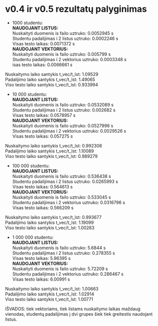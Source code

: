 # v0.4 ir v0.5 rezultatų palyginimas
* 1000 studentu: <br>
**NAUDOJANT LISTUS:**<br>
Nuskaityti duomenis is failo uztruko: 0.0052945 s <br>
Studentu padalijimas i 2 listus uztruko: 0.0002246 s <br>
Visas testo laikas: 0.0071372 s <br>
**NAUDOJANT VEKTORIUS:**<br>
Nuskaityti duomenis is failo uztruko: 0.005799 s <br>
Studentu padalijimas i 2 vektorius uztruko: 0.0003348 s <br>
isas testo laikas: 0.0066661 s <br>

Nuskaitymo laiko santykis t_vec/t_lst: 1.09529 <br>
Padalijimo laiko santykis t_vec/t_lst: 1.49065 <br>
Viso testo laiko santykis t_vec/t_lst: 0.933994

* 10 000 studentu:<br>
**NAUDOJANT LISTUS:**<br>
Nuskaityti duomenis is failo uztruko: 0.0532089 s<br>
Studentu padalijimas i 2 listus uztruko: 0.002682 s<br>
Visas testo laikas: 0.0578957 s<br>
**NAUDOJANT VEKTORIUS:**<br>
Nuskaityti duomenis is failo uztruko: 0.0527996 s<br>
Studentu padalijimas i 2 vektorius uztruko: 0.0029526 s<br>
Visas testo laikas: 0.057275 s<br>

Nuskaitymo laiko santykis t_vec/t_lst: 0.992308<br>
Padalijimo laiko santykis t_vec/t_lst: 1.10089<br>
Viso testo laiko santykis t_vec/t_lst: 0.989279<br>

* 100 000 studentu:<br>
**NAUDOJANT LISTUS:**<br>
Nuskaityti duomenis is failo uztruko: 0.536438 s<br>
Studentu padalijimas i 2 listus uztruko: 0.0265993 s<br>
Visas testo laikas: 0.564613 s<br>
**NAUDOJANT VEKTORIUS:**<br>
Nuskaityti duomenis is failo uztruko: 0.533045 s<br>
Studentu padalijimas i 2 vektorius uztruko: 0.0316796 s<br>
Visas testo laikas: 0.566209 s<br>

Nuskaitymo laiko santykis t_vec/t_lst: 0.993677<br>
Padalijimo laiko santykis t_vec/t_lst: 1.19099<br>
Viso testo laiko santykis t_vec/t_lst: 1.00283<br>

* 1 000 000 studentu:<br>
**NAUDOJANT LISTUS:**<br>
Nuskaityti duomenis is failo uztruko: 5.6844 s<br>
Studentu padalijimas i 2 listus uztruko: 0.278355 s<br>
Visas testo laikas: 5.96395 s<br>
**NAUDOJANT VEKTORIUS:**<br>
Nuskaityti duomenis is failo uztruko: 5.72209 s<br>
Studentu padalijimas i 2 vektorius uztruko: 0.286467 s<br>
Visas testo laikas: 6.00991 s<br>

Nuskaitymo laiko santykis t_vec/t_lst: 1.00663<br>
Padalijimo laiko santykis t_vec/t_lst: 1.02914<br>
Viso testo laiko santykis t_vec/t_lst: 1.00771<br>

IŠVADOS: tiek vektoriams, tiek listams nuskaitymo laikas maždaug vienodas, studentų padalijimas į dvi grupes šiek tiek greitestis naudojant listus.

